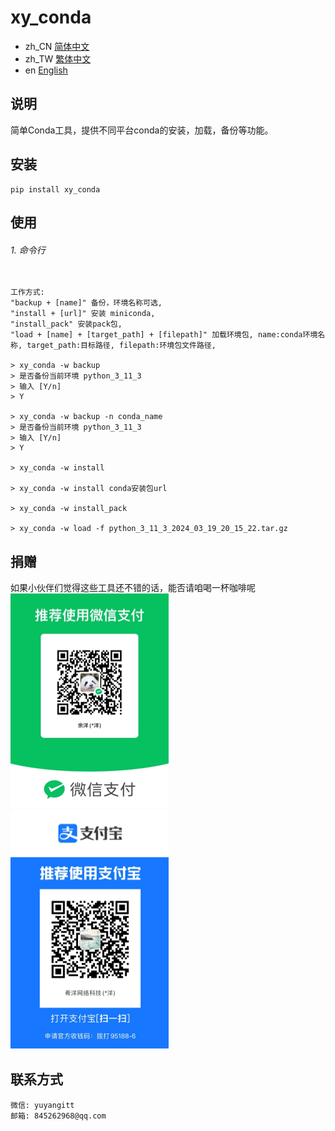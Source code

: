 # xy_conda

- zh_CN [简体中文](readme/README_zh_CN.md)
- zh_TW [繁体中文](readme/README_zh_TW.md)
- en [English](readme/README_en.md)



## 说明
简单Conda工具，提供不同平台conda的安装，加载，备份等功能。


## 安装

```
pip install xy_conda
```

## 使用

###### 1. 命令行

```

工作方式:
"backup + [name]" 备份，环境名称可选,
"install + [url]" 安装 miniconda,
"install_pack" 安装pack包,
"load + [name] + [target_path] + [filepath]" 加载环境包, name:conda环境名称, target_path:目标路径, filepath:环境包文件路径,

> xy_conda -w backup
> 是否备份当前环境 python_3_11_3 
> 输入 [Y/n]
> Y

> xy_conda -w backup -n conda_name
> 是否备份当前环境 python_3_11_3 
> 输入 [Y/n]
> Y

> xy_conda -w install

> xy_conda -w install conda安装包url

> xy_conda -w install_pack

> xy_conda -w load -f python_3_11_3_2024_03_19_20_15_22.tar.gz

```

## 捐赠
如果小伙伴们觉得这些工具还不错的话，能否请咱喝一杯咖啡呢
<br/>
![微信](readme/WeChat.png)
![支付宝](readme/Alipay.png)

## 联系方式


```
微信: yuyangitt
邮箱: 845262968@qq.com
```